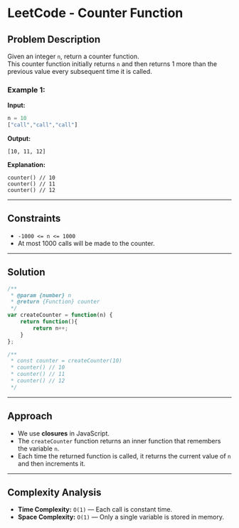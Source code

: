 # LeetCode - Counter Function

## Problem Description

Given an integer `n`, return a counter function.  
This counter function initially returns `n` and then returns 1 more than the previous value every subsequent time it is called.

### Example 1:

**Input:**
```javascript
n = 10
["call","call","call"]
```

**Output:**
```
[10, 11, 12]
```

**Explanation:**
```
counter() // 10
counter() // 11
counter() // 12
```

---

## Constraints

- `-1000 <= n <= 1000`
- At most 1000 calls will be made to the counter.

---

## Solution

```javascript
/**
 * @param {number} n
 * @return {Function} counter
 */
var createCounter = function(n) {
    return function(){
        return n++;
    }
};

/** 
 * const counter = createCounter(10)
 * counter() // 10
 * counter() // 11
 * counter() // 12
 */
```

---

## Approach

- We use **closures** in JavaScript.
- The `createCounter` function returns an inner function that remembers the variable `n`.
- Each time the returned function is called, it returns the current value of `n` and then increments it.

---

## Complexity Analysis

- **Time Complexity:** `O(1)` — Each call is constant time.
- **Space Complexity:** `O(1)` — Only a single variable is stored in memory.
